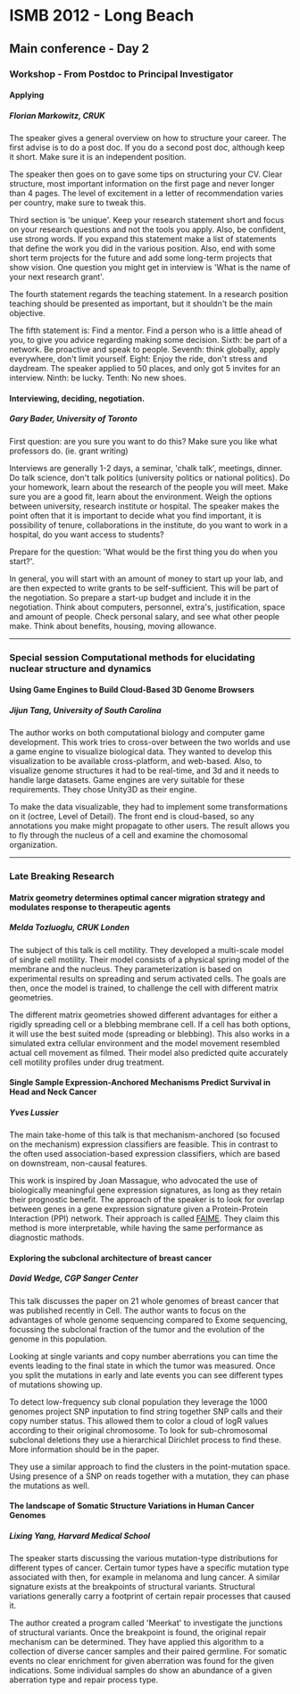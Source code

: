 <link href="style.css" rel="stylesheet"></link>

# ISMB 2012 - Long Beach
## Main conference - Day 2

### Workshop - From Postdoc to Principal Investigator
#### Applying
##### Florian Markowitz, CRUK

The speaker gives a general overview on how to structure your career. The first advise is to do a post doc. If you do a second post doc, although keep it short. Make sure it is an independent position.

The speaker then goes on to gave some tips on structuring your CV. Clear structure, most important information on the first page and never longer than 4 pages. The level of excitement in a letter of recommendation varies per country, make sure to tweak this.

Third section is 'be unique'. Keep your research statement short and focus on your research questions and not the tools you apply. Also, be confident, use strong words. If you expand this statement make a list of statements that define the work you did in the various position. Also, end with some short term projects for the future and add some long-term projects that show vision. One question you might get in interview is 'What is the name of your next research grant'.

The fourth statement regards the teaching statement. In a research position teaching should be presented as important, but it shouldn't be the main objective.

The fifth statement is: Find a mentor. Find a person who is a little ahead of you, to give you advice regarding making some decision. Sixth: be part of a network. Be proactive and speak to people. Seventh: think globally, apply everywhere, don't limit yourself. Eight: Enjoy the ride, don't stress and daydream. The speaker applied to 50 places, and only got 5 invites for an interview. Ninth: be lucky. Tenth: No new shoes.

#### Interviewing, deciding, negotiation. 
##### Gary Bader, University of Toronto

First question: are you sure you want to do this? Make sure you like what professors do. (ie. grant writing)

Interviews are generally 1-2 days, a seminar, 'chalk talk', meetings, dinner. Do talk science, don't talk politics (university politics or national politics). Do your homework, learn about the research of the people you will meet. Make sure you are a good fit, learn about the environment. Weigh the options between university, research institute or hospital. The speaker makes the point often that it is important to decide what you find important, it is possibility of tenure, collaborations in the institute, do you want to work in a hospital, do you want access to students?

Prepare for the question: 'What would be the first thing you do when you start?'. 

In general, you will start with an amount of money to start up your lab, and are then expected to write grants to be self-sufficient. This will be part of the negotiation. So prepare a start-up budget and include it in the negotiation. Think about computers, personnel, extra's, justification, space and amount of people. Check personal salary, and see what other people make. Think about benefits, housing, moving allowance. 

****

### Special session Computational methods for elucidating nuclear structure and dynamics
#### Using Game Engines to Build Cloud-Based 3D Genome Browsers
##### Jijun Tang, University of South Carolina

The author works on both computational biology and computer game development. This work tries to cross-over between the two worlds and use a game engine to visualize biological data. They wanted to develop this visualization to be available cross-platform, and web-based. Also, to visualize genome structures it had to be real-time, and 3d and it needs to handle large datasets. Game engines are very suitable for these requirements. They chose Unity3D as their engine.

To make the data visualizable, they had to implement some transformations on it (octree, Level of Detail). The front end is cloud-based, so any annotations you make might propagate to other users. The result allows you to fly through the nucleus of a cell and examine the chomosomal organization. 

****

### Late Breaking Research
#### Matrix geometry determines optimal cancer migration strategy and modulates response to therapeutic agents 
##### Melda Tozluoglu, CRUK Londen

The subject of this talk is cell motility. They developed a multi-scale model of single cell motility. Their model consists of a physical spring model of the membrane and the nucleus. They parameterization is based on experimental results on spreading and serum activated cells. The goals are then, once the model is trained, to challenge the cell with different matrix geometries.

The different matrix geometries showed different advantages for either a rigidly spreading cell or a blebbing membrane cell. If a cell has both options, it will use the best suited mode (spreading or blebbing). This also works in a simulated extra cellular environment and the model movement resembled actual cell movement as filmed. Their model also predicted quite accurately cell motility profiles under drug treatment.

#### Single Sample Expression-Anchored Mechanisms Predict Survival in Head and Neck Cancer
##### Yves Lussier

The main take-home of this talk is that mechanism-anchored (so focused on the mechanism) expression classifiers are feasible. This in contrast to the often used association-based expression classifiers, which are based on downstream, non-causal features.

This work is inspired by Joan Massague, who advocated the use of biologically meaningful gene expression signatures, as long as they retain their prognostic benefit. The approach of the speaker is to look for overlap between genes in a gene expression signature given a Protein-Protein Interaction (PPI) network. Their approach is called [FAIME](http://www.ncbi.nlm.nih.gov/pubmed/22291585). They claim this method is more interpretable, while having the same performance as diagnostic mathods.

#### Exploring the subclonal architecture of breast cancer
##### David Wedge, CGP Sanger Center

This talk discusses the paper on 21 whole genomes of breast cancer that was published recently in Cell. The author wants to focus on the advantages of whole genome sequencing compared to Exome sequencing, focussing the subclonal fraction of the tumor and the evolution of the genome in this population. 

Looking at single variants and copy number aberrations you can time the events leading to the final state in which the tumor was measured. Once you split the mutations in early and late events you can see different types of mutations showing up. 

To detect low-frequency sub clonal population they leverage the 1000 genomes project SNP inputation to find string together SNP calls and their copy number status. This allowed them to color a cloud of logR values according to their original chromosome. To look for sub-chromosomal subclonal deletions they use a hierarchical Dirichlet process to find these. More information should be in the paper.

They use a similar approach to find the clusters in the point-mutation space. Using presence of a SNP on reads together with a mutation, they can phase the mutations as well. 

#### The landscape of Somatic Structure Variations in Human Cancer Genomes
##### Lixing Yang, Harvard Medical School

The speaker starts discussing the various mutation-type distributions for different types of cancer. Certain tumor types have a specific mutation type associated with then, for example in melanoma and lung cancer. A similar signature exists at the breakpoints of structural variants. Structural variations generally carry a footprint of certain repair processes that caused it. 

The author created a program called 'Meerkat' to investigate the junctions of structural variants. Once the breakpoint is found, the original repair mechanism can be determined. They have applied this algorithm to a collection of diverse cancer samples and their paired germline. For somatic events no clear enrichment for given aberration was found for the given indications. Some individual samples do show an abundance of a given aberration type and repair process type.
